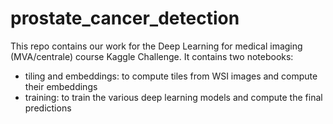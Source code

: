 # prostate_cancer_detection

This repo contains our work for the Deep Learning for medical imaging (MVA/centrale) course Kaggle Challenge.
It contains two notebooks:
- tiling and embeddings: to compute tiles from WSI images and compute their embeddings
- training: to train the various deep learning models and compute the final predictions
